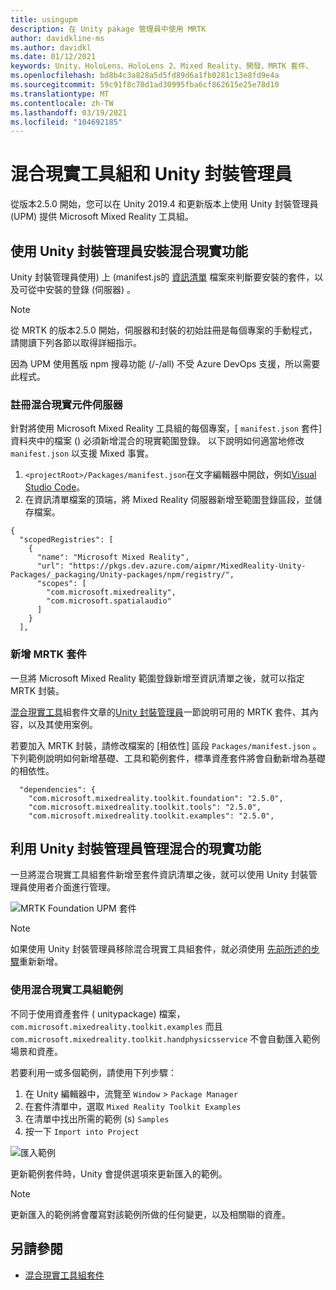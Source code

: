 ```yaml
---
title: usingupm
description: 在 Unity pakage 管理員中使用 MRTK
author: davidkline-ms
ms.author: davidkl
ms.date: 01/12/2021
keywords: Unity、HoloLens、HoloLens 2、Mixed Reality、開發、MRTK 套件、
ms.openlocfilehash: bd8b4c3a828a5d5fd89d6a1fb0281c13e8fd9e4a
ms.sourcegitcommit: 59c91f8c70d1ad30995fba6cf862615e25e78d10
ms.translationtype: MT
ms.contentlocale: zh-TW
ms.lasthandoff: 03/19/2021
ms.locfileid: "104692185"
---
```

# <a name="mixed-reality-toolkit-and-unity-package-manager"></a>混合現實工具組和 Unity 封裝管理員

從版本2.5.0 開始，您可以在 Unity 2019.4 和更新版本上使用 Unity 封裝管理員 (UPM) 提供 Microsoft Mixed Reality 工具組。

## <a name="installing-mixed-reality-features-using-the-unity-package-manager"></a>使用 Unity 封裝管理員安裝混合現實功能

Unity 封裝管理員使用) 上 (manifest.js的 [資訊清單](https://docs.unity3d.com/Manual/upm-manifestPkg.html) 檔案來判斷要安裝的套件，以及可從中安裝的登錄 (伺服器) 。

> [!Note]
> 從 MRTK 的版本2.5.0 開始，伺服器和封裝的初始註冊是每個專案的手動程式，請閱讀下列各節以取得詳細指示。
>
> 因為 UPM 使用舊版 npm 搜尋功能 (/-/all) 不受 Azure DevOps 支援，所以需要此程式。

### <a name="registering-the-mixed-reality-component-server"></a>註冊混合現實元件伺服器

針對將使用 Microsoft Mixed Reality 工具組的每個專案，[ `manifest.json` 套件] 資料夾中的檔案 () 必須新增混合的現實範圍登錄。 以下說明如何適當地修改 `manifest.json` 以支援 Mixed 事實。

1. `<projectRoot>/Packages/manifest.json`在文字編輯器中開啟，例如[Visual Studio Code](https://code.visualstudio.com/)。
1. 在資訊清單檔案的頂端，將 Mixed Reality 伺服器新增至範圍登錄區段，並儲存檔案。

```
{
  "scopedRegistries": [
    {
      "name": "Microsoft Mixed Reality",
      "url": "https://pkgs.dev.azure.com/aipmr/MixedReality-Unity-Packages/_packaging/Unity-packages/npm/registry/",
      "scopes": [
        "com.microsoft.mixedreality",
        "com.microsoft.spatialaudio"
      ]
    }
  ],
```

### <a name="adding-mrtk-packages"></a>新增 MRTK 套件

一旦將 Microsoft Mixed Reality 範圍登錄新增至資訊清單之後，就可以指定 MRTK 封裝。

[混合現實工具](../packages-releases/MRTK_Packages.md)組套件文章的[Unity 封裝管理員](../packages-releases/MRTK_Packages.md#unity-package-manager)一節說明可用的 MRTK 套件、其內容，以及其使用案例。

若要加入 MRTK 封裝，請修改檔案的 [相依性] 區段 `Packages/manifest.json` 。 下列範例說明如何新增基礎、工具和範例套件，標準資產套件將會自動新增為基礎的相依性。

```
  "dependencies": {
    "com.microsoft.mixedreality.toolkit.foundation": "2.5.0",
    "com.microsoft.mixedreality.toolkit.tools": "2.5.0",
    "com.microsoft.mixedreality.toolkit.examples": "2.5.0",
```

## <a name="managing-mixed-reality-features-with-the-unity-package-manager"></a>利用 Unity 封裝管理員管理混合的現實功能

一旦將混合現實工具組套件新增至套件資訊清單之後，就可以使用 Unity 封裝管理員使用者介面進行管理。

![MRTK Foundation UPM 套件](../features/Images/Packaging/MRTK_FoundationUPM.png)

> [!Note]
> 如果使用 Unity 封裝管理員移除混合現實工具組套件，就必須使用 [先前所述的步驟](#adding-mrtk-packages)重新新增。

### <a name="using-mixed-reality-toolkit-examples"></a>使用混合現實工具組範例

不同于使用資產套件 ( unitypackage) 檔案， `com.microsoft.mixedreality.toolkit.examples` 而且 `com.microsoft.mixedreality.toolkit.handphysicsservice` 不會自動匯入範例場景和資產。

若要利用一或多個範例，請使用下列步驟：

1. 在 Unity 編輯器中，流覽至 `Window` > `Package Manager`
1. 在套件清單中，選取 `Mixed Reality Toolkit Examples`
1. 在清單中找出所需的範例 (s) `Samples`
1. 按一下 `Import into Project`

![匯入範例](../features/Images/Packaging/MRTK_ExamplesUpm.png)

更新範例套件時，Unity 會提供選項來更新匯入的範例。

> [!Note]
> 更新匯入的範例將會覆寫對該範例所做的任何變更，以及相關聯的資產。

## <a name="see-also"></a>另請參閱

- [混合現實工具組套件](../packages-releases/MRTK_Packages.md)
